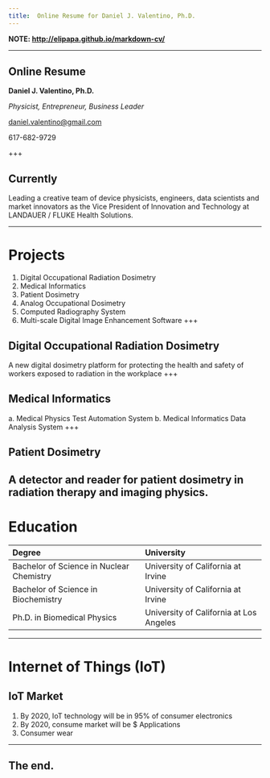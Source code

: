 ```yaml
---
title:  Online Resume for Daniel J. Valentino, Ph.D.
---
```

**NOTE:  http://elipapa.github.io/markdown-cv/**

---
## Online Resume
**Daniel J. Valentino, Ph.D.**

*Physicist, Entrepreneur, Business Leader*

daniel.valentino@gmail.com

617-682-9729

+++
## Currently

Leading a creative team of device physicists, engineers, data scientists and market innovators as the Vice President of Innovation and Technology at LANDAUER / FLUKE Health Solutions.

---
# Projects
1. Digital Occupational Radiation Dosimetry
2. Medical Informatics
3. Patient Dosimetry
4. Analog Occupational Dosimetry
5. Computed Radiography System
6. Multi-scale Digital Image Enhancement Software
+++
## Digital Occupational Radiation Dosimetry
A new digital dosimetry platform for protecting the health and safety of workers exposed to radiation in the workplace
+++
## Medical Informatics
a. Medical Physics Test Automation System
b. Medical Informatics Data Analysis System
+++
## Patient Dosimetry
A detector and reader for patient dosimetry in radiation therapy and imaging physics.
---
# Education
|                                Degree                                |                University               |
|:--------------------------------------------------------------------|:---------------------------------------|
| Bachelor of Science in Nuclear Chemistry | University of California at Irvine |
| Bachelor of Science in Biochemistry | University of California at Irvine |
| Ph.D. in Biomedical Physics  | University of California at Los Angeles |

---
# Internet of Things (IoT)
## IoT Market
1. By 2020, IoT technology will be in 95% of consumer electronics
2. By 2020, consume market will be $ 
Applications
3. Consumer wear
---
## The end.
<!--stackedit_data:
eyJoaXN0b3J5IjpbNzc3NzExMjg3LC02MDQwNDE5NjksNzc3Nz
ExMjg3LDczNjMyNDE4NSwyMDI2NDgxMzI5LC0xMjAyODA2NjQ4
LC0yMzM4MTM4MTEsMTU4MDM3NjE4MiwtNjMyNDc2MTQ0LDk3MT
UxODc2MiwtNTIwNjQ0Mjg2LC0xMjQzODI5M119
-->
